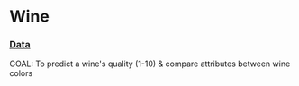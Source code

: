 # Wine

### [Data](https://archive.ics.uci.edu/dataset/186/wine+quality)

GOAL: To predict a wine's quality (1-10) & compare attributes between wine colors



